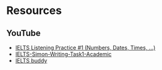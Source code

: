 # Resources

## YouTube

- [IELTS Listening Practice #1 (Numbers, Dates, Times, ...)](https://youtu.be/WcRAuT_b7ZA?si=txJOub5uXx1K8Dfh)
- [IELTS-Simon-Writing-Task1-Academic](https://www.youtube.com/playlist?list=PLucRN-INUOaowUuFSaFQ2Yj0qGu2B23ws)
- [IELTS buddy](https://www.ieltsbuddy.com)
